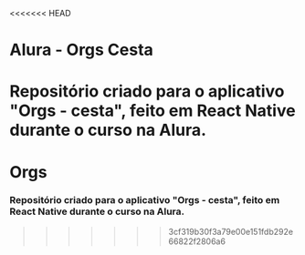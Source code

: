<<<<<<< HEAD
# Alura - Orgs Cesta
Repositório criado para o aplicativo "Orgs - cesta", feito em React Native durante o curso na Alura. 
=======
# Orgs
### Repositório criado para o aplicativo "Orgs - cesta", feito em React Native durante o curso na Alura.

>>>>>>> 3cf319b30f3a79e00e151fdb292e66822f2806a6
